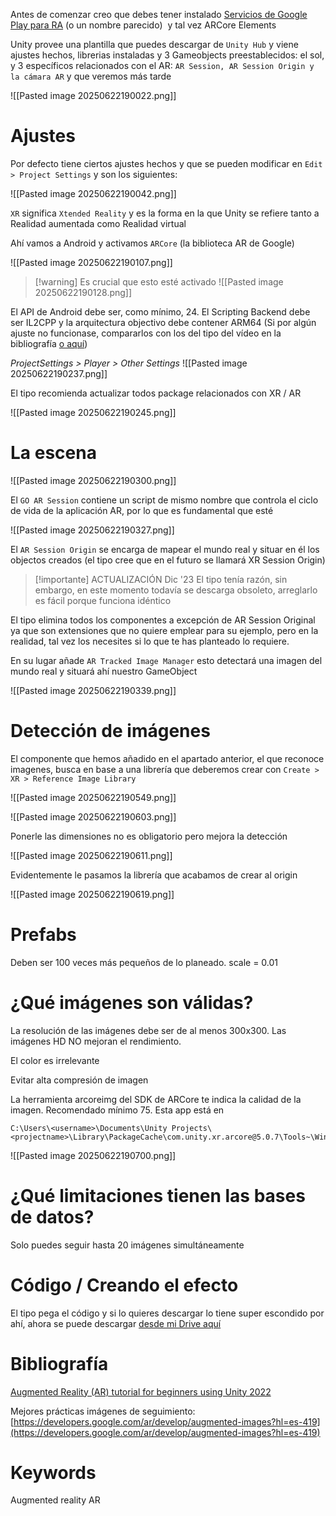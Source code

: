 
Antes de comenzar creo que debes tener instalado [Servicios de Google Play para RA](https://play.google.com/store/apps/details?id=com.google.ar.core&pli=1) (o un nombre parecido)  y tal vez ARCore Elements 

Unity provee una plantilla que puedes descargar de `Unity Hub` y viene ajustes hechos, librerias instaladas y 3 Gameobjects preestablecidos: el sol, y 3 específicos relacionados con el AR: `AR Session, AR Session Origin y la cámara AR` y que veremos más tarde

![[Pasted image 20250622190022.png]]

# Ajustes

Por defecto tiene ciertos ajustes hechos y que se pueden modificar en `Edit > Project Settings` y son los siguientes:

![[Pasted image 20250622190042.png]]

`XR` significa `Xtended Reality` y es la forma en la que Unity se refiere tanto a Realidad aumentada como Realidad virtual

Ahí vamos a Android y activamos `ARCore` (la biblioteca AR de Google)

![[Pasted image 20250622190107.png]]

> [!warning] Es crucial que esto esté activado
>  ![[Pasted image 20250622190128.png]]

El API de Android debe ser, como mínimo, 24. El Scripting Backend debe ser IL2CPP y la arquitectura objectivo debe contener ARM64 (Si por algún ajuste no funcionase, compararlos con los del tipo del vídeo en la bibliografía [o aquí](https://youtu.be/gpaq5bAjya8))

_ProjectSettings > Player > Other Settings_
![[Pasted image 20250622190237.png]]

El tipo recomienda actualizar todos package relacionados con XR / AR

![[Pasted image 20250622190245.png]]

# La escena

![[Pasted image 20250622190300.png]]

El `GO AR Session` contiene un script de mismo nombre que controla el ciclo de vida de la aplicación AR, por lo que es fundamental que esté

![[Pasted image 20250622190327.png]]

El `AR Session Origin` se encarga de mapear el mundo real y situar en él los objectos creados (el tipo cree que en el futuro se llamará XR Session Origin)

> [!importante] ACTUALIZACIÓN Dic '23
> El tipo tenía razón, sin embargo, en este momento todavía se descarga obsoleto, arreglarlo es fácil porque funciona idéntico

El tipo elimina todos los componentes a excepción de AR Session Original ya que son extensiones que no quiere emplear para su ejemplo, pero en la realidad, tal vez los necesites si lo que te has planteado lo requiere.

  

En su lugar añade `AR Tracked Image Manager` esto detectará una imagen del mundo real y situará ahí nuestro GameObject

![[Pasted image 20250622190339.png]]

# Detección de imágenes

El componente que hemos añadido en el apartado anterior, el que reconoce imagenes, busca en base a una librería que deberemos crear con `Create > XR > Reference Image Library`

![[Pasted image 20250622190549.png]]

![[Pasted image 20250622190603.png]]

Ponerle las dimensiones no es obligatorio pero mejora la detección

![[Pasted image 20250622190611.png]]

Evidentemente le pasamos la librería que acabamos de crear al origin

![[Pasted image 20250622190619.png]]

# Prefabs

Deben ser 100 veces más pequeños de lo planeado. scale = 0.01

# ¿Qué imágenes son válidas?

La resolución de las imágenes debe ser de al menos 300x300. Las imágenes HD NO mejoran el rendimiento.

El color es irrelevante

Evitar alta compresión de imagen

La herramienta arcoreimg del SDK de ARCore te indica la calidad de la imagen. Recomendado mínimo 75. Esta app está en 

```
C:\Users\<username>\Documents\Unity Projects\<projectname>\Library\PackageCache\com.unity.xr.arcore@5.0.7\Tools~\Windows
```

![[Pasted image 20250622190700.png]]

# ¿Qué limitaciones tienen las bases de datos?

Solo puedes seguir hasta 20 imágenes simultáneamente

# Código / Creando el efecto

El tipo pega el código y si lo quieres descargar lo tiene super escondido por ahí, ahora se puede descargar [desde mi Drive aquí](https://docs.google.com/document/d/1ceOlLyRLJF0j5PIRvvOAub6ERtR9XEQv9lK1Hz2icVA/edit?usp=share_link)

# Bibliografía

[Augmented Reality (AR) tutorial for beginners using Unity 2022](https://youtu.be/gpaq5bAjya8)

Mejores prácticas imágenes de seguimiento: [https://developers.google.com/ar/develop/augmented-images?hl=es-419](https://developers.google.com/ar/develop/augmented-images?hl=es-419)

# Keywords

Augmented reality AR